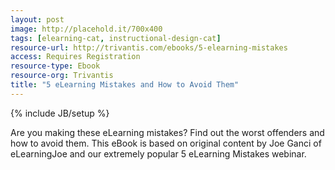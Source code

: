```yaml
---
layout: post
image: http://placehold.it/700x400
tags: [elearning-cat, instructional-design-cat]
resource-url: http://trivantis.com/ebooks/5-elearning-mistakes
access: Requires Registration
resource-type: Ebook
resource-org: Trivantis
title: "5 eLearning Mistakes and How to Avoid Them"
---
```

{% include JB/setup %}

Are you making these eLearning mistakes? Find out the worst offenders and how to avoid them. This eBook is based on original content by Joe Ganci of eLearningJoe and our extremely popular 5 eLearning Mistakes webinar.

